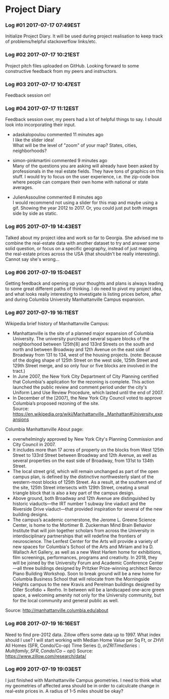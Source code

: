 # Project Diary  

### Log #01 2017-07-17 07:49EST
Initialize Project Diary. It will be used during project realisation to keep track of problems/helpful stackoverflow links/etc.

### Log #02 2017-07-17 10:21EST
Project pitch files uploaded on GitHub. Looking forward to some constructive feedback from my peers and instructors.

### Log #03 2017-07-17 10:47EST
Feedback session on!

### Log #04 2017-07-17 11:12EST
Feedback session over, my peers had a lot of helpful things to say. I should look into incorporating their input.

- adaskalopoulou commented 11 minutes ago  
I like the slider idea!  
What will be the level of "zoom" of your map? States, cities, neighborhoods?

- simon-pinkmartini commented 9 minutes ago  
Many of the questions you are asking will already have been asked by professionals in the real estate fields. They have tons of graphics on this stuff. I would try to focus on the user experience, i.e. the zip-code box where people can compare their own home with national or state averages.

- JulienAssouline commented 8 minutes ago  
I would recommend not using a slider for this map and maybe using a gif. Showing the year 2012 to 2017. Or, you could just put both images side by side as static.

### Log #05 2017-07-19 14:43EST
Talked about my project idea and work so far to Georgia. She advised me to combine the real-estate data with another dataset to try and answer some solid question, or focus on a specific geography, instead of just mapping the real-estate prices across the USA (that shouldn't be really interesting). Cannot say she's wrong...

### Log #06 2017-07-19 15:04EST
Getting feedback and opening up your thoughts and plans is always leading to some great different paths of thinking. I do need to pivot my project idea, and what looks really interesting to investigate is listing prices before, after and during Columbia University Manhattanville Campus expansion.

### Log #07 2017-07-19 16:11EST
Wikipedia brief history of Manhattanville Campus:
- Manhattanville is the site of a planned major expansion of Columbia University. The university purchased several square blocks of the neighborhood between 125th[8] and 133rd Streets on the south and north and between Broadway and 12th Avenue on the east side of Broadway from 131 to 134, west of the housing projects. (note: Because of the dogleg shape of 125th Street on the west side, 125th Street and 129th Street merge, and so only four or five blocks are involved in the tract.)  
- In June 2007, the New York City Department of City Planning certified that Columbia's application for the rezoning is complete. This action launched the public review and comment period under the city's Uniform Land Use Review Procedure, which lasted until the end of 2007.  
- In December of the [2007], the New York City Council voted to approve Columbia’s proposed rezoning of the site.  
Source: https://en.wikipedia.org/wiki/Manhattanville,_Manhattan#University_expansions

Columbia Manhattanville About page:
- overwhelmingly approved by New York City's Planning Commission and City Council in 2007.  
- It includes more than 17 acres of property on the blocks from West 125th Street to 133rd Street between Broadway and 12th Avenue, as well as several properties on the east side of Broadway, from 131st to 134th Street.  
- The local street grid, which will remain unchanged as part of the open campus plan, is defined by the distinctive northwesterly slant of the western-most blocks of 125th Street. As a result, at the southern end of the site, 125th Street intersects with 129th Street, creating a small triangle block that is also a key part of the campus design.  
- Above ground, both Broadway and 12th Avenue are distinguished by historic viaducts—the IRT number 1 subway line viaduct and the Riverside Drive viaduct—that provided inspiration for several of the new building designs.  
- The campus’s academic cornerstone, the Jerome L. Greene Science Center, is home to the Mortimer B. Zuckerman Mind Brain Behavior Institute that will join together scholars from across the University in interdisciplinary partnerships that will redefine the frontiers of neuroscience.  The Lenfest Center for the Arts will provide a variety of new spaces for Columbia's School of the Arts and Miriam and Ira D. Wallach Art Gallery, as well as a new West Harlem home for exhibitions, film screenings, performances, programs and creativity. In 2018, they will be joined by the University Forum and Academic Conference Center—all three buildings designed by Pritzker Prize-winning architect Renzo Piano Building Workshop. Soon to break ground will be a new home for Columbia Business School that will relocate from the Morningside Heights campus to the new Kravis and Perelman buildings designed by Diller Scofidio + Renfro. In between will be a landscaped one-acre green space, a welcoming amenity not only for the University community, but for the local community and general public as well.  

Source: http://manhattanville.columbia.edu/about



### Log #08 2017-07-19 16:16EST
Need to find pre-2012 data.
Zillow offers some data up to 1997. What index should I use? I will start working with Median Home Value per Sq Ft, or ZHVI All Homes (SFR, Condo/Co-op) Time Series ($),  or ZRI Time Series: Multifamily, SFR, Condo/Co-op ($)
Source: https://www.zillow.com/research/data/

### Log #09 2017-07-19 19:03EST
I just finished with Manhattanville Campus geometries. I need to think what my geometries of affected area should be in order to calculcate change in real-este prices in. A radius of 1-5 miles should be okay?

